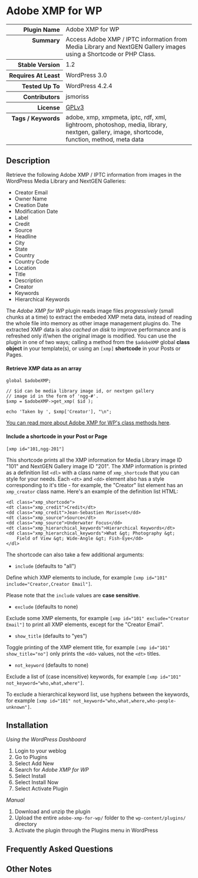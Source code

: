 <h1>Adobe XMP for WP</h1>

<table>
<tr><th align="right" valign="top" nowrap>Plugin Name</th><td>Adobe XMP for WP</td></tr>
<tr><th align="right" valign="top" nowrap>Summary</th><td>Access Adobe XMP / IPTC information from Media Library and NextGEN Gallery images using a Shortcode or PHP Class.</td></tr>
<tr><th align="right" valign="top" nowrap>Stable Version</th><td>1.2</td></tr>
<tr><th align="right" valign="top" nowrap>Requires At Least</th><td>WordPress 3.0</td></tr>
<tr><th align="right" valign="top" nowrap>Tested Up To</th><td>WordPress 4.2.4</td></tr>
<tr><th align="right" valign="top" nowrap>Contributors</th><td>jsmoriss</td></tr>
<tr><th align="right" valign="top" nowrap>License</th><td><a href="http://www.gnu.org/licenses/gpl.txt">GPLv3</a></td></tr>
<tr><th align="right" valign="top" nowrap>Tags / Keywords</th><td>adobe, xmp, xmpmeta, iptc, rdf, xml, lightroom, photoshop, media, library, nextgen, gallery, image, shortcode, function, method, meta data</td></tr>
</table>

<h2>Description</h2>

<p>Retrieve the following Adobe XMP / IPTC information from images in the WordPress Media Library and NextGEN Galleries:</p>

<ul>
<li>Creator Email</li>
<li>Owner Name</li>
<li>Creation Date</li>
<li>Modification Date</li>
<li>Label</li>
<li>Credit</li>
<li>Source</li>
<li>Headline</li>
<li>City</li>
<li>State</li>
<li>Country</li>
<li>Country Code</li>
<li>Location</li>
<li>Title</li>
<li>Description</li>
<li>Creator</li>
<li>Keywords</li>
<li>Hierarchical Keywords</li>
</ul>

<p>The <em>Adobe XMP for WP</em> plugin reads image files <em>progressively</em> (small chunks at a time) to extract the embeded XMP meta data, instead of reading the whole file into memory as other image management plugins do. The extracted XMP data is also <em>cached on disk</em> to improve performance and is refreshed only if/when the original image is modified. You can use the plugin in one of two ways; calling a method from the <code>$adobeXMP</code> global <strong>class object</strong> in your template(s), or using an <code>[xmp]</code> <strong>shortcode</strong> in your Posts or Pages.</p>

<!--more-->

<h4>Retrieve XMP data as an array</h4>

<pre><code>global $adobeXMP;

// $id can be media library image id, or nextgen gallery 
// image id in the form of 'ngg-#'.
$xmp = $adobeXMP-&gt;get_xmp( $id );

echo 'Taken by ', $xmp['Creator'], "\n";
</code></pre>

<p><a href="http://surniaulula.com/2013/04/09/read-adobe-xmp-xml-in-php/">You can read more about Adobe XMP for WP's class methods here</a>.</p>

<h4>Include a shortcode in your Post or Page</h4>

<pre><code>[xmp id="101,ngg-201"]
</code></pre>

<p>This shortcode prints all the XMP information for Media Library image ID "101" and NextGEN Gallery image ID "201". The XMP information is printed as a definition list <code>&lt;dl&gt;</code> with a class name of <code>xmp_shortcode</code> that you can style for your needs. Each <code>&lt;dt&gt;</code> and <code>&lt;dd&gt;</code> element also has a style corresponding to it's title - for example, the "Creator" list element has an <code>xmp_creator</code> class name. Here's an example of the definition list HTML:</p>

<pre><code>&lt;dl class="xmp_shortcode"&gt;
&lt;dt class="xmp_credit"&gt;Credit&lt;/dt&gt;
&lt;dd class="xmp_credit"&gt;Jean-Sebastien Morisset&lt;/dd&gt;
&lt;dt class="xmp_source"&gt;Source&lt;/dt&gt;
&lt;dd class="xmp_source"&gt;Underwater Focus&lt;/dd&gt;
&lt;dt class="xmp_hierarchical_keywords"&gt;Hierarchical Keywords&lt;/dt&gt;
&lt;dd class="xmp_hierarchical_keywords"&gt;What &amp;gt; Photography &amp;gt; 
    Field of View &amp;gt; Wide-Angle &amp;gt; Fish-Eye&lt;/dd&gt;
&lt;/dl&gt;
</code></pre>

<p>The shortcode can also take a few additional arguments:</p>

<ul>
<li><code>include</code> (defaults to "all")</li>
</ul>

<p>Define which XMP elements to include, for example <code>[xmp id="101" include="Creator,Creator Email"]</code>.</p>

<p>Please note that the <code>include</code> values are <strong>case sensitive</strong>.</p>

<ul>
<li><code>exclude</code> (defaults to none)</li>
</ul>

<p>Exclude some XMP elements, for example <code>[xmp id="101" exclude="Creator Email"]</code> to print all XMP elements, except for the "Creator Email".</p>

<ul>
<li><code>show_title</code> (defaults to "yes")</li>
</ul>

<p>Toggle printing of the XMP element title, for example <code>[xmp id="101" show_title="no"]</code> only prints the <code>&lt;dd&gt;</code> values, not the <code>&lt;dt&gt;</code> titles.</p>

<ul>
<li><code>not_keyword</code> (defaults to none)</li>
</ul>

<p>Exclude a list of (case incensitive) keywords, for example <code>[xmp id="101" not_keyword="who,what,where"]</code>.</p>

<p>To exclude a hierarchical keyword list, use hyphens between the keywords, for example <code>[xmp id="101" not_keyword="who,what,where,who-people-unknown"]</code>.</p>


<h2>Installation</h2>

<p><em>Using the WordPress Dashboard</em></p>

<ol>
<li>Login to your weblog</li>
<li>Go to Plugins</li>
<li>Select Add New</li>
<li>Search for <em>Adobe XMP for WP</em></li>
<li>Select Install</li>
<li>Select Install Now</li>
<li>Select Activate Plugin</li>
</ol>

<p><em>Manual</em></p>

<ol>
<li>Download and unzip the plugin</li>
<li>Upload the entire <code>adobe-xmp-for-wp/</code> folder to the <code>wp-content/plugins/</code> directory</li>
<li>Activate the plugin through the Plugins menu in WordPress</li>
</ol>


<h2>Frequently Asked Questions</h2>




<h2>Other Notes</h2>



